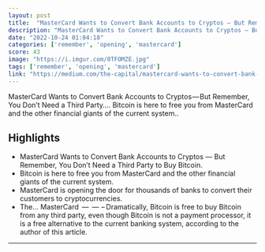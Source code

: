 ```yaml
---
layout: post
title:  "MasterCard Wants to Convert Bank Accounts to Cryptos — But Remember, You Don’t Need a Third Party to Buy Bitcoin. Bitcoin is here to free you from MasterCard and the other financial giants of the current system."
description: "MasterCard Wants to Convert Bank Accounts to Cryptos — But Remember, You Don’t Need a Third Party…. Bitcoin is here to free you from MasterCard and the other financial giants of the current system.."
date: "2022-10-24 01:04:18"
categories: ['remember', 'opening', 'mastercard']
score: 43
image: "https://i.imgur.com/0TFOMZE.jpg"
tags: ['remember', 'opening', 'mastercard']
link: "https://medium.com/the-capital/mastercard-wants-to-convert-bank-accounts-to-cryptos-but-remember-you-dont-need-a-third-party-413de9c135d5"
---
```


MasterCard Wants to Convert Bank Accounts to Cryptos — But Remember, You Don’t Need a Third Party…. Bitcoin is here to free you from MasterCard and the other financial giants of the current system..

## Highlights

- MasterCard Wants to Convert Bank Accounts to Cryptos — But Remember, You Don’t Need a Third Party to Buy Bitcoin.
- Bitcoin is here to free you from MasterCard and the other financial giants of the current system.
- MasterCard is opening the door for thousands of banks to convert their customers to cryptocurrencies.
- The… MasterCard  —  —  – Dramatically, Bitcoin is free to buy Bitcoin from any third party, even though Bitcoin is not a payment processor, it is a free alternative to the current banking system, according to the author of this article.

---
